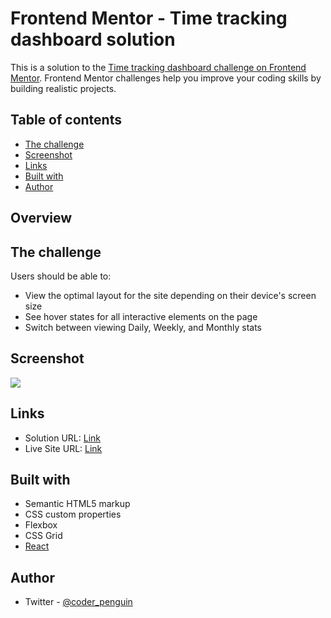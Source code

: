 # Frontend Mentor - Time tracking dashboard solution

This is a solution to the [Time tracking dashboard challenge on Frontend Mentor](https://www.frontendmentor.io/challenges/time-tracking-dashboard-UIQ7167Jw). Frontend Mentor challenges help you improve your coding skills by building realistic projects.

## Table of contents

- [The challenge](#the-challenge)
- [Screenshot](#screenshot)
- [Links](#links)
- [Built with](#built-with)
- [Author](#author)


## Overview

## The challenge

Users should be able to:

- View the optimal layout for the site depending on their device's screen size
- See hover states for all interactive elements on the page
- Switch between viewing Daily, Weekly, and Monthly stats

## Screenshot

![](./screenshot.jpg)

## Links

- Solution URL: [Link](https://github.com/stanochka/time-tracking-dashboard-main)
- Live Site URL: [Link](https://your-live-site-url.com)


## Built with

- Semantic HTML5 markup
- CSS custom properties
- Flexbox
- CSS Grid
- [React](https://reactjs.org/)

## Author

- Twitter - [@coder_penguin](https://www.twitter.com/coder_penguin)

